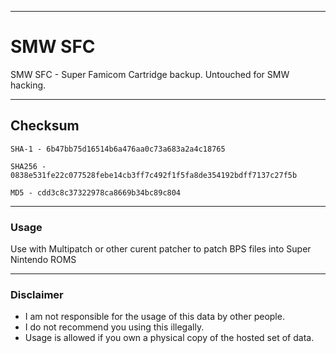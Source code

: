 
---------------
# SMW SFC
SMW SFC - Super Famicom Cartridge backup. Untouched for SMW hacking.

---------------
## Checksum
``` SHA-1 - 6b47bb75d16514b6a476aa0c73a683a2a4c18765 ```

``` SHA256 - 0838e531fe22c077528febe14cb3ff7c492f1f5fa8de354192bdff7137c27f5b ```

``` MD5 - cdd3c8c37322978ca8669b34bc89c804 ```

---------------
### Usage
Use with Multipatch or other curent patcher to patch BPS files into Super Nintendo ROMS

---------------
### Disclaimer
- I am not responsible for the usage of this data by other people.
- I do not recommend you using this illegally.
- Usage is allowed if you own a physical copy of the hosted set of data.
